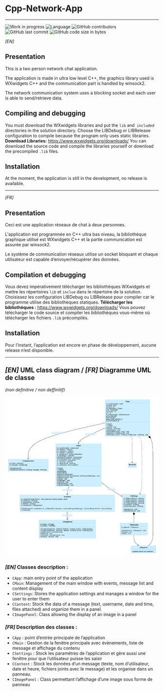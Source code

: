 # Cpp-Network-App

---

![Work in progress](https://img.shields.io/badge/-Work%20In%20Progress-red?style=flat-square) ![Language](https://img.shields.io/badge/Language-C++-blue?style=flat-square) ![GitHub contributors](https://img.shields.io/github/contributors/Paracetamol56/Cpp-Network-App?style=flat-square) ![GitHub last commit](https://img.shields.io/github/last-commit/Paracetamol56/Cpp-Network-App?style=flat-square) ![GitHub code size in bytes](https://img.shields.io/github/languages/code-size/Paracetamol56/Cpp-Network-App?style=flat-square)

_[EN]_

## Presentation

This is a two person network chat application.

The application is made in ultra low level C++, the graphics library used is WXwidgets C++ and the communication part is handled by winsock2.

The network communication system uses a blocking socket and each user is able to send/retrieve data.

## Compiling and debugging

You must download the WXwidgets libraries and put the `lib` and` included` directories in the solution directory. Choose the LIBDebug or LIBRelease configuration to compile because the program only uses static libraries.
**Download Libraries:** https://www.wxwidgets.org/downloads/
You can download the source code and compile the libraries yourself or download the precompiled `.lib` files.

## Installation

At the moment, the application is still in the development, no release is available.

---

_[FR]_

## Presentation

Ceci est une application réseaux de chat à deux personnes.

L'application est programmée en C++ ultra bas niveau, la bibliothèque graphique utilisé est WXwidgets C++ et la partie communication est assurée par winsock2.

Le système de communication réseaux utilise un socket bloquant et chaque utilisateur est capable d’envoyer/récupérer des données.

## Compilation et debugging

Vous devez impérativement télécharger les bibliothèques WXwidgets et mettre les répertoires `lib` et `inclue` dans le répertoire de la solution. Choisissez les configuration LIBDebug ou LIBRelease pour compiler car le programme utilise des bibliothèques statiques.
**Télécharger les bibliothèques :** https://www.wxwidgets.org/downloads/
Vous pouvez télécharger le code source et compiler les bibliothèques vous-même où télécharger les fichiers `.lib` précompilés.

## Installation

Pour l’instant, l’application est encore en phase de développement, aucune release n’est disponible.

---

## _[EN]_ UML class diagram / _[FR]_ Diagramme UML de classe

_(non definitive / non deffinitif)_

![UML](/Doc/mermaid-diagram-20210514103155.svg)

### _[EN]_ Classes description :

- `CApp`: main entry point of the application
- `CMain`: Management of the main window with events, message list and content display
- `CSettings`: Stores the application settings and manages a window for the user to enter them
- `CContent`: Stock the data of a message (text, username, date and time, files attached) and organize them in a panel.
- `CImagePanel`: Class allowing the display of an image in a panel

### _[FR]_ Description des classes :

- `CApp` : point d’entrée principale de l’application
- `CMain` : Gestion de la fenêtre principale avec évènements, liste de message et affichage du contenu
- `CSettings` : Stock les paramètres de l’application et gère aussi une fenêtre pour que l’utilisateur puisse les saisir
- `CContent` : Stock les données d’un message (texte, nom d’utilisateur, date et heure, fichiers joints avec le message) et les organise dans un panneau.
- `CImagePanel` : Class permettant l’affichage d’une image sous forme de panneau
